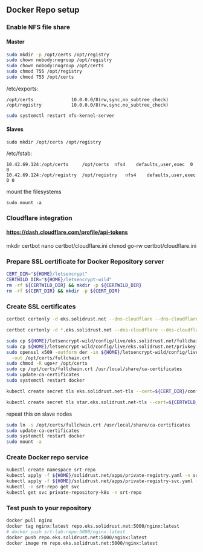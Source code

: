 ## Docker Repo setup
### Enable NFS file share
#### Master
```bash
sudo mkdir -p /opt/certs /opt/registry
sudo chown nobody:nogroup /opt/registry
sudo chown nobody:nogroup /opt/certs
sudo chmod 755 /opt/registry
sudo chmod 755 /opt/certs
```

/etc/exports:
```
/opt/certs              10.0.0.0/8(rw,sync,no_subtree_check)
/opt/registry           10.0.0.0/8(rw,sync,no_subtree_check)
```

```bash
sudo systemctl restart nfs-kernel-server
```

#### Slaves
`sudo mkdir /opt/certs /opt/registry`

/etc/fstab:
```
10.42.69.124:/opt/certs	    /opt/certs	nfs4	defaults,user,exec	0 0
10.42.69.124:/opt/registry	/opt/registry	nfs4	defaults,user,exec	0 0
```

mount the filesystems

`sudo mount -a`


### Cloudflare integration

#### https://dash.cloudflare.com/profile/api-tokens
 mkdir certbot
 nano certbot/cloudflare.ini
 chmod go-rw certbot/cloudflare.ini


### Prepare SSL certificate for Docker Repository server

```bash
CERT_DIR="${HOME}/letsencrypt"
CERTWILD_DIR="${HOME}/letsencrypt-wild"
rm -rf ${CERTWILD_DIR} && mkdir -p ${CERTWILD_DIR}
rm -rf ${CERT_DIR} && mkdir -p ${CERT_DIR}
```

### Create SSL certificates

```bash
certbot certonly -d eks.solidrust.net --dns-cloudflare --dns-cloudflare-credentials ${HOME}/certbot/cloudflare.ini --logs-dir ${CERT_DIR}/log/ --config-dir ${CERT_DIR}/config/ --work-dir ${CERT_DIR}/work/ -m shaun@solidrust.net --agree-tos --server https://acme-v02.api.letsencrypt.org/directory
```

```bash
certbot certonly -d *.eks.solidrust.net --dns-cloudflare --dns-cloudflare-credentials ${HOME}/certbot/cloudflare.ini --logs-dir ${CERTWILD_DIR}/log/ --config-dir ${CERTWILD_DIR}/config/ --work-dir ${CERTWILD_DIR}/work/ -m shaun@solidrust.net --agree-tos --server https://acme-v02.api.letsencrypt.org/directory
```

```bash
sudo cp ${HOME}/letsencrypt-wild/config/live/eks.solidrust.net/fullchain.pem /opt/certs
sudo cp ${HOME}/letsencrypt-wild/config/live/eks.solidrust.net/privkey.pem /opt/certs
sudo openssl x509 -outform der -in ${HOME}/letsencrypt-wild/config/live/eks.solidrust.net/fullchain.pem \
  -out /opt/certs/fullchain.crt
sudo chmod -R ugo+r /opt/certs
sudo cp /opt/certs/fullchain.crt /usr/local/share/ca-certificates
sudo update-ca-certificates
sudo systemctl restart docker
```

```bash
kubectl create secret tls eks.solidrust.net-tls --cert=${CERT_DIR}/config/live/eks.solidrust.net/fullchain.pem --key=${CERT_DIR}/config/live/eks.solidrust.net/privkey.pem -n default

kubectl create secret tls star.eks.solidrust.net-tls --cert=${CERTWILD_DIR}/config/live/eks.solidrust.net/fullchain.pem --key=${CERTWILD_DIR}/config/live/eks.solidrust.net/privkey.pem -n default
```

repeat this on slave nodes
```bash
sudo ln -s /opt/certs/fullchain.crt /usr/local/share/ca-certificates
sudo update-ca-certificates
sudo systemctl restart docker
sudo mount -a
```

### Create Docker repo service

```bash
kubectl create namespace srt-repo
kubectl apply -f ${HOME}/solidrust.net/apps/private-registry.yaml -n srt-repo
kubectl apply -f ${HOME}/solidrust.net/apps/private-registry-svc.yaml -n srt-repo
kubectl -n srt-repo get svc
kubectl get svc private-repository-k8s -n srt-repo
```

### Test push to your repository

```bash
docker pull nginx
docker tag nginx:latest repo.eks.solidrust.net:5000/nginx:latest
# docker push srt-lab-repo:5000/nginx:latest
docker push repo.eks.solidrust.net:5000/nginx:latest
docker image rm repo.eks.solidrust.net:5000/nginx:latest
```
